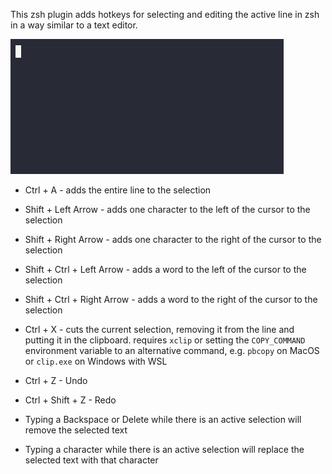This zsh plugin adds hotkeys for selecting and editing the active line in zsh in a way similar to a text editor.

![Demo](demo/demo.gif)

- Ctrl    + A                     - adds the entire line to the selection
- Shift   + Left Arrow            - adds one character to the left of the cursor to the selection
- Shift   + Right Arrow           - adds one character to the right of the cursor to the selection
- Shift   + Ctrl  + Left Arrow    - adds a word to the left of the cursor to the selection
- Shift   + Ctrl  + Right Arrow   - adds a word to the right of the cursor to the selection

- Ctrl    + X                     - cuts the current selection, removing it from the line and putting it in the clipboard.
                                  requires `xclip` or setting the `COPY_COMMAND` environment variable to an alternative command, e.g. `pbcopy` on MacOS or `clip.exe` on Windows with WSL
- Ctrl + Z                        - Undo
- Ctrl + Shift + Z                - Redo

- Typing a Backspace or Delete while there is an active selection will remove the selected text
- Typing a character while there is an active selection will replace the selected text with that character
